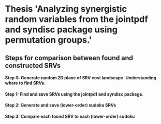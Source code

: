 # Thesis 'Analyzing synergistic random variables from the jointpdf and syndisc package using permutation groups.'

## Steps for comparison between found and constructed SRVs

#### Step 0: Generate random 2D plane of SRV cost landscape. Understanding where to find SRVs.

#### Step 1: Find and save SRVs using the jointpdf and syndisc package. 

#### Step 2: Generate and save (lower-order) sudoku SRVs

#### Step 3: Compare each found SRV to each (lower-order) sudoku

